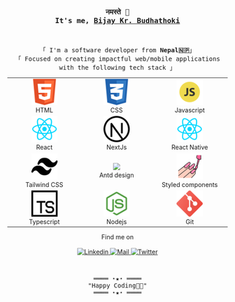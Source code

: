 
<!-- Title -->
<h3 align="center">
        <samp>नमस्ते 🙏
        <br>
            It's me,
                <b><a target="_blank" href="https://github.com/bj-budhathoki">Bijay Kr. Budhathoki</a></b>
        </samp>
</h3>
<br>

<p align="center">
        <!-- Intro -->
        <samp>
                「 I'm a software developer from <b>Nepal🇳🇵</b>」
                <br>
                「 Focused on creating impactful web/mobile applications with the following tech stack</b> 」
                <br>
        </samp>

</p>
 <!-- Technologies -->
<table align="center">
  <tr>
    <td align="center" width="200">
        <img src="/icons/html.png" width="60" />
        <br />
        HTML
    </td>
     <td align="center" width="200">
        <img src="/icons/css.png" width="60" />
        <br />
        CSS
    </td>
    <td align="center" width="200">
        <img src="/icons/js.png" width="60" />
        <br />
        Javascript
    </td>

  </tr>
  <tr>
    <td align="center" width="200">
        <img src="/icons/react.png" width="60" />
        <br />
        React
    </td>
    <td align="center" width="200">
        <img src="/icons/next.png" width="60" />
        <br />
      NextJs
    </td>
    <td align="center" width="200">
        <img src="/icons/native.png" width="60" />
        <br />
        React Native
    </td>
  </tr>
  <tr>
    <td align="center" width="200">
        <img src="/icons/tailwind.png" width="60" />
        <br />
        Tailwind CSS
    </td>
    <td align="center" width="200">
        <img src="https://gw.alipayobjects.com/zos/rmsportal/KDpgvguMpGfqaHPjicRK.svg" width="60" />
        <br />
        Antd design
    </td>
    <td align="center" width="200">
        <img src="/icons/sc.svg" width="60" />
        <br />
        Styled components
    </td>
  </tr>
  <tr>
   <td align="center" width="200">
        <img src="/icons/typescript.png" width="60" />
        <br />
        Typescript
    </td>
   <td align="center" width="200">
        <img src="/icons/node.png" width="60" />
        <br />
        Nodejs
    </td>
    <td align="center" width="200">
        <img src="/icons/git.png" width="60" />
        <br />
        Git
    </td>

  </tr>
</table>
<p align="center">
        <!-- Social Links -->
        Find me on
        <br>
        <br>
         <a href="https://www.linkedin.com/in/bijay-budathoki" target="_blank"><img alt="Linkedin"
                src="https://img.shields.io/badge/-bijay--budathoki-blue?style=flat-square&logo=Linkedin&logoColor=white">
        </a>
        <a href="mailto:dev.bijay04@gmail.com.com" target="_blank"><img alt="Mail"
                src="https://img.shields.io/badge/-dev.bijay04@gmail.com.com-c14438?style=flat-square&logo=Gmail&logoColor=white">
        </a>
        <!-- Twitter -->
        <a href="https://medium.com/@dev.bijay04" target="_blank"><img alt="Twitter"
                src="https://img.shields.io/badge/-@dev.bijay04-black?style=flat-square&labelColor=black&logo=medium&logoColor=white">
        </a>
</p>
<br>

<!-- Footer 👋-->
<samp>
    <p align="center">
        ════ ⋆★⋆ ════
        <br>
        "Happy Coding👨‍💻"
        <br>
          ════ ⋆★⋆ ════
    </p>
</samp>
